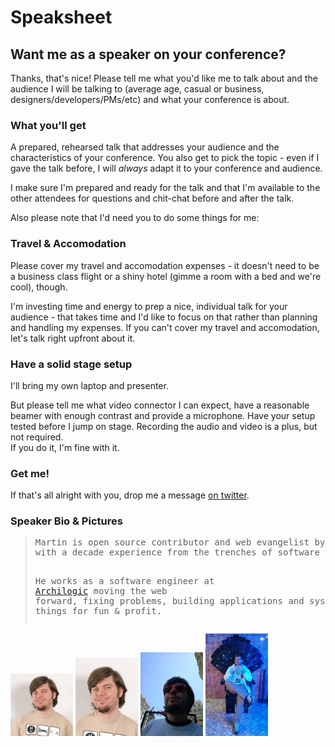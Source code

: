 <!-- ::Speaksheet -->
# Speaksheet

## Want me as a speaker on your conference?

Thanks, that's nice!
Please tell me what you'd like me to talk about and the audience I will be talking to (average age, casual or business, designers/developers/PMs/etc) and what your conference is about.

### What you'll get
A prepared, rehearsed talk that addresses your audience and the characteristics of your conference.
You also get to pick the topic - even if I gave the talk before, I will *always* adapt it to your conference and audience.

I make sure I'm prepared and ready for the talk and that I'm available to the other attendees for questions and chit-chat before and after the talk.

Also please note that I'd need you to do some things for me:

### Travel & Accomodation
Please cover my travel and accomodation expenses - it doesn't need to be a business class flight or a shiny hotel (gimme a room with a bed and we're cool), though.

I'm investing time and energy to prep a nice, individual talk for your audience - that takes time and I'd like to focus on that rather than planning and handling my expenses.
If you can't cover my travel and accomodation, let's talk right upfront about it.

### Have a solid stage setup
I'll bring my own laptop and presenter.

But please tell me what video connector I can expect, have a reasonable beamer with enough contrast and provide a microphone. Have your setup tested before I jump on stage.
Recording the audio and video is a plus, but not required.  
If you do it, I'm fine with it.

### Get me!

If that's all alright with you, drop me a message [on twitter](https://twitter.com/g33konaut).

### Speaker Bio & Pictures

<blockquote><pre>
Martin is open source contributor and web evangelist by heart from Zurich
with a decade experience from the trenches of software engineering in multiple fields.

He works as a software engineer at <a href="http://about.archilogic.com">Archilogic</a> 
moving the web forward, fixing problems, building applications and systems 
and breaking things for fun & profit.
</pre></blockquote>

[<img src="images/me_400x400.jpg" width="100">](/images/me_400x400.jpg) [<img src="images/the_one_cropped.jpg" width="100">](/images/the_one_cropped.jpg) [<img src="images/madrid2013.jpg" width="100">](/images/madrid2013.jpg) [<img src="images/lisbon2014.jpg" width="100">](/images/lisbon2014.jpg)